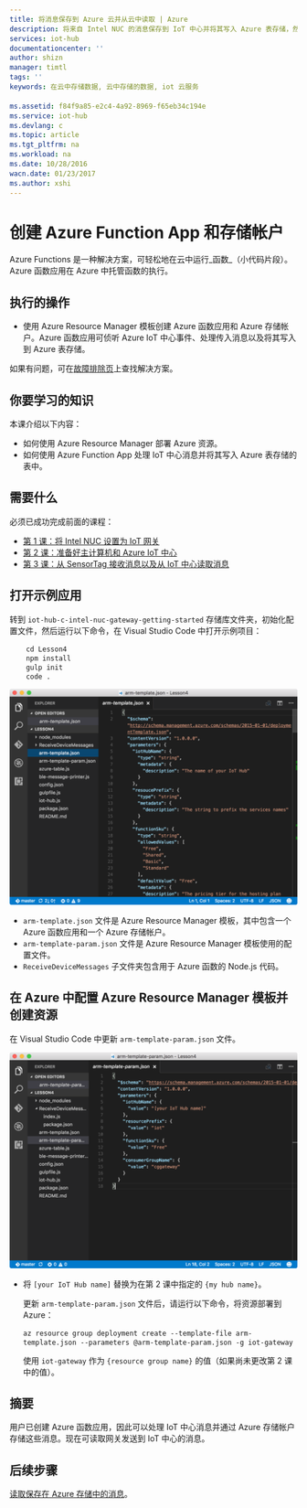 ```yaml
---
title: 将消息保存到 Azure 云并从云中读取 | Azure
description: 将来自 Intel NUC 的消息保存到 IoT 中心并将其写入 Azure 表存储，然后从云中读取。
services: iot-hub
documentationcenter: ''
author: shizn
manager: timtl
tags: ''
keywords: 在云中存储数据, 云中存储的数据, iot 云服务

ms.assetid: f84f9a85-e2c4-4a92-8969-f65eb34c194e
ms.service: iot-hub
ms.devlang: c
ms.topic: article
ms.tgt_pltfrm: na
ms.workload: na
ms.date: 10/28/2016
wacn.date: 01/23/2017
ms.author: xshi
---
```


# 创建 Azure Function App 和存储帐户

Azure Functions 是一种解决方案，可轻松地在云中运行_函数_（小代码片段）。Azure 函数应用在 Azure 中托管函数的执行。

## 执行的操作

- 使用 Azure Resource Manager 模板创建 Azure 函数应用和 Azure 存储帐户。Azure 函数应用可侦听 Azure IoT 中心事件、处理传入消息以及将其写入到 Azure 表存储。

如果有问题，可在[故障排除页](./iot-hub-gateway-kit-c-troubleshooting.md)上查找解决方案。

## 你要学习的知识

本课介绍以下内容：

- 如何使用 Azure Resource Manager 部署 Azure 资源。
- 如何使用 Azure Function App 处理 IoT 中心消息并将其写入 Azure 表存储的表中。

## 需要什么

必须已成功完成前面的课程：

- [第 1 课：将 Intel NUC 设置为 IoT 网关](./iot-hub-gateway-kit-c-lesson1-set-up-nuc.md)
- [第 2 课：准备好主计算机和 Azure IoT 中心](./iot-hub-gateway-kit-c-lesson2-get-the-tools-win32.md)
- [第 3 课：从 SensorTag 接收消息以及从 IoT 中心读取消息](./iot-hub-gateway-kit-c-lesson3-configure-ble-app.md)

## 打开示例应用

转到 `iot-hub-c-intel-nuc-gateway-getting-started` 存储库文件夹，初始化配置文件，然后运行以下命令，在 Visual Studio Code 中打开示例项目：

```
    cd Lesson4
    npm install
    gulp init
    code .
```

![存储库结构](./media/iot-hub-gateway-kit-lessons/lesson4/arm_template.png)  

- `arm-template.json` 文件是 Azure Resource Manager 模板，其中包含一个 Azure 函数应用和一个 Azure 存储帐户。
- `arm-template-param.json` 文件是 Azure Resource Manager 模板使用的配置文件。
- `ReceiveDeviceMessages` 子文件夹包含用于 Azure 函数的 Node.js 代码。

## 在 Azure 中配置 Azure Resource Manager 模板并创建资源

在 Visual Studio Code 中更新 `arm-template-param.json` 文件。

![arm 模板 json](./media/iot-hub-gateway-kit-lessons/lesson4/arm_template_param.png)  

- 将 `[your IoT Hub name]` 替换为在第 2 课中指定的 `{my hub name}`。

    更新 `arm-template-param.json` 文件后，请运行以下命令，将资源部署到 Azure：

    ```
    az resource group deployment create --template-file arm-template.json --parameters @arm-template-param.json -g iot-gateway
    ```

    使用 `iot-gateway` 作为 `{resource group name}` 的值（如果尚未更改第 2 课中的值）。

## 摘要

用户已创建 Azure 函数应用，因此可以处理 IoT 中心消息并通过 Azure 存储帐户存储这些消息。现在可读取网关发送到 IoT 中心的消息。

## 后续步骤
[读取保存在 Azure 存储中的消息](./iot-hub-gateway-kit-c-lesson4-read-table-storage.md)。

<!---HONumber=Mooncake_0116_2017-->